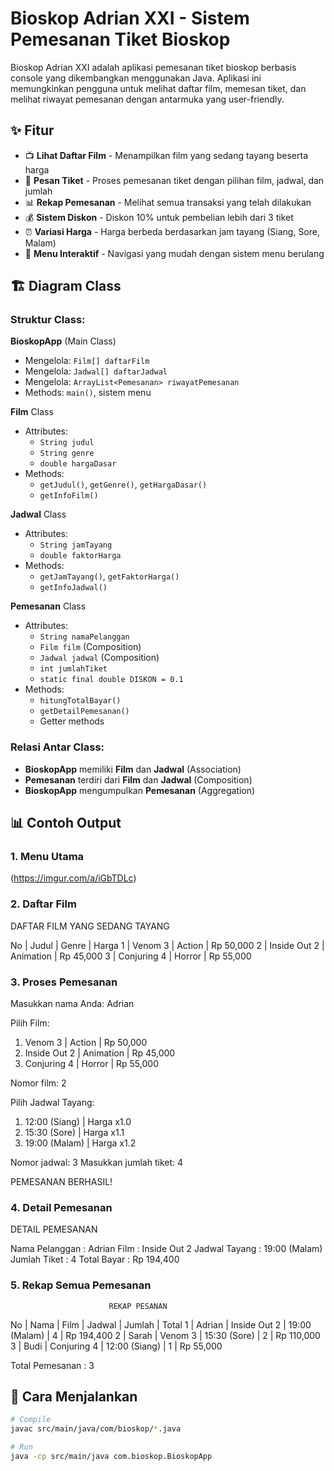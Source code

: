 # Bioskop Adrian XXI - Sistem Pemesanan Tiket Bioskop

Bioskop Adrian XXI adalah aplikasi pemesanan tiket bioskop berbasis console yang dikembangkan menggunakan Java. Aplikasi ini memungkinkan pengguna untuk melihat daftar film, memesan tiket, dan melihat riwayat pemesanan dengan antarmuka yang user-friendly.

## ✨ Fitur

- 📺 **Lihat Daftar Film** - Menampilkan film yang sedang tayang beserta harga
- 🎫 **Pesan Tiket** - Proses pemesanan tiket dengan pilihan film, jadwal, dan jumlah
- 📊 **Rekap Pemesanan** - Melihat semua transaksi yang telah dilakukan
- 💰 **Sistem Diskon** - Diskon 10% untuk pembelian lebih dari 3 tiket
- ⏰ **Variasi Harga** - Harga berbeda berdasarkan jam tayang (Siang, Sore, Malam)
- 🔄 **Menu Interaktif** - Navigasi yang mudah dengan sistem menu berulang


## 🏗️ Diagram Class

### Struktur Class:

**BioskopApp** (Main Class)
- Mengelola: `Film[] daftarFilm`
- Mengelola: `Jadwal[] daftarJadwal`  
- Mengelola: `ArrayList<Pemesanan> riwayatPemesanan`
- Methods: `main()`, sistem menu

**Film** Class
- Attributes: 
  - `String judul`
  - `String genre` 
  - `double hargaDasar`
- Methods:
  - `getJudul()`, `getGenre()`, `getHargaDasar()`
  - `getInfoFilm()`

**Jadwal** Class  
- Attributes:
  - `String jamTayang`
  - `double faktorHarga`
- Methods:
  - `getJamTayang()`, `getFaktorHarga()`
  - `getInfoJadwal()`

**Pemesanan** Class
- Attributes:
  - `String namaPelanggan`
  - `Film film` (Composition)
  - `Jadwal jadwal` (Composition)
  - `int jumlahTiket`
  - `static final double DISKON = 0.1`
- Methods:
  - `hitungTotalBayar()`
  - `getDetailPemesanan()`
  - Getter methods

### Relasi Antar Class:
- **BioskopApp** memiliki **Film** dan **Jadwal** (Association)
- **Pemesanan** terdiri dari **Film** dan **Jadwal** (Composition)  
- **BioskopApp** mengumpulkan **Pemesanan** (Aggregation)

## 📊 Contoh Output

### 1. Menu Utama
(https://imgur.com/a/iGbTDLc)

### 2. Daftar Film

DAFTAR FILM YANG SEDANG TAYANG

No  | Judul          | Genre      | Harga
1   | Venom 3        | Action     | Rp 50,000
2   | Inside Out 2   | Animation  | Rp 45,000
3   | Conjuring 4    | Horror     | Rp 55,000


### 3. Proses Pemesanan

Masukkan nama Anda: Adrian

Pilih Film:
1. Venom 3 | Action | Rp 50,000
2. Inside Out 2 | Animation | Rp 45,000
3. Conjuring 4 | Horror | Rp 55,000

Nomor film: 2

Pilih Jadwal Tayang:
1. 12:00 (Siang)  | Harga x1.0
2. 15:30 (Sore)   | Harga x1.1
3. 19:00 (Malam)  | Harga x1.2

Nomor jadwal: 3
Masukkan jumlah tiket: 4

PEMESANAN BERHASIL!

### 4. Detail Pemesanan
DETAIL PEMESANAN

Nama Pelanggan  : Adrian
Film            : Inside Out 2
Jadwal Tayang   : 19:00 (Malam)
Jumlah Tiket    : 4
Total Bayar     : Rp 194,400

### 5. Rekap Semua Pemesanan
                          REKAP PESANAN
No  | Nama    | Film         | Jadwal        | Jumlah | Total
1   | Adrian  | Inside Out 2 | 19:00 (Malam) | 4      | Rp 194,400
2   | Sarah   | Venom 3      | 15:30 (Sore)  | 2      | Rp 110,000
3   | Budi    | Conjuring 4  | 12:00 (Siang) | 1      | Rp 55,000

Total Pemesanan : 3


## 🚀 Cara Menjalankan

```bash
# Compile
javac src/main/java/com/bioskop/*.java

# Run
java -cp src/main/java com.bioskop.BioskopApp
